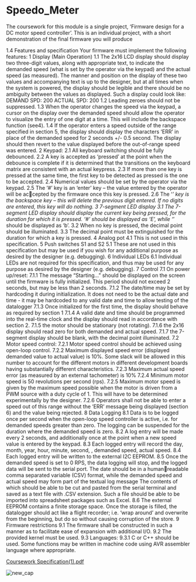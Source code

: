 # Speedo_Meter
The coursework for this module is a single project, ‘Firmware design for a DC motor speed  controller’. This is an individual project, with a short demonstration of the final firmware you  will produce



1.4 Features and specification
Your firmware must implement the following features:
1 Display (Main Operation)
1.1 The 2x16 LCD display should display two three-digit values, along with 
appropriate text, to indicate the demanded speed (what is set by the operator 
via the keypad) and the actual speed (as measured). The manner and position 
on the display of these two values and accompanying text is up to the 
designer, but at all times when the system is powered, the display should be 
legible and there should be no ambiguity between the values as displayed. 
Such a display could look like:
DEMAND SPD: 200
ACTUAL SPD: 200
1.2 Leading zeroes should not be suppressed.
1.3 When the operator changes the speed via the keypad, a cursor on the 
display over the demanded speed should allow the operator to visualize the 
entry of one digit at a time. This will include the backspace function (see4).
1.4 If the operator enters a speed outside of the range specified in section 5, the 
display should display the characters ‘ERR’ in place of the demanded speed 
for 2 seconds +/- 0.5 second. The display should then revert to the value 
displayed before the out-of-range speed was entered.
2 Keypad:
2.1 All keyboard switching should be fully debounced.
2.2 A key is accepted as ‘pressed’ at the point when the debounce is complete if 
it is determined that the transitions on the keyboard matrix are consistent 
with an actual keypress.
2.3 If more than one key is pressed at the same time, the first key to be detected 
as pressed is the one to be accepted.
2.4 Numerical values should be set by the operator via the keypad.
2.5 The ‘#’ key is an ‘enter’ key – the value entered by the operator will be accepted by the firmware once this key is pressed.
2.6 The ‘*’ key is the backspace key – this will delete the previous digit entered. If 
no digits are entered, this key will do nothing.
3 7-segment LED display
3.1 The 7-segment LED display should display the current key being pressed, for 
the duration for which it is pressed. ‘#’ should be displayed as ‘E’, while ‘*’ 
should be displayed as ‘b’.
3.2 When no key is pressed, the decimal point should be illuminated.
3.3 The decimal point must be extinguished for the duration for which a key is 
pressed.
4 Analog pot
4.1 This is not used in this specification.
5 Push switches S1 and S2
5.1 These are not used in this specification but may be used if you wish for any 
additional purpose as desired by the designer (e.g. debugging).
6 Individual LEDs
6.1 Individual LEDs are not required for this specification, and thus may be used 
for any purpose as desired by the designer (e.g. debugging).
7 Control
7.1 On power up/reset:
7.1.1 The message “Starting…” should be displayed on the screen until the 
firmware is fully initialized. This period should not exceed 2 seconds, 
but may be less than 2 seconds.
7.1.2 The date/time may be set by hardcoding it during initialization. It does 
not need to be the actual date and time - it may be hardcoded to any 
valid date and time to allow testing of the datalogger
7.1.3 Once initialized for the first time, the display should behave as 
required by section 1
7.1.4 A valid date and time should be programmed into the real-time clock 
and the display should read in accordance with section 2.
7.1.5 the motor should be stationary (not rotating).
7.1.6 the 2x16 display should read zero for both demanded and actual 
speed.
7.1.7 the 7-segment display should be blank, with the decimal point 
illuminated.
7.2 Motor speed control:
7.2.1 Motor speed control should be achieved using open-loop control.
7.2.2 Maximum displayed speed error (displayed demanded value to actual 
value) is 10%. Some slack will be allowed in this number to account 
for the different motors in different development boards having 
substantially different characteristics.
7.2.3 Maximum actual speed error (as measured by an external 
tachometer) is 10%
7.2.4 Minimum motor speed is 50 revolutions per second (rps).
7.2.5 Maximum motor speed is given by the maximum speed possible when 
the motor is driven from a PWM source with a duty cycle of 1. This will 
have to be determined experimentally by the designer.
7.2.6 Operators shall not be able to enter a speed out of this range without 
the ‘ERR’ message being displayed (section 6) and the value being 
rejected.
8 Data Logging
8.1 Data is to be logged once per second when the open-loop speed controller is 
active, i.e. for demanded speeds greater than zero. The logging can be 
suspended for the duration where the demanded speed is zero.
8.2 A log entry will be made every 2 seconds, and additionally once at the point 
when a new speed value is entered by the keypad.
8.3 Each logged entry will record the day, month, year, hour, minute, second, , 
demanded speed, actual speed.
8.4 Each logged entry will be written to the external I2C EEPROM.
8.5 Once the demanded speed is set to 0 RPS, the data logging will stop, and 
the logged data will be sent to the serial port. The date should be in a humanreadable comma separated variable (CSV) format, while the demanded 
speed and actual speed may form part of the textual log message The 
contents of which should be able to be cut and pasted from the serial 
terminal and saved as a text file with .CSV extension. Such a file should be 
able to be imported into spreadsheet packages such as Excel.
8.6 The external EEPROM contains a finite storage space. Once the storage is 
filled, the datalogger should act like a flight recorder; i.e. ‘wrap around’ and 
overwrite from the beginning, but do so without causing corruption of the 
store.
9 Firmware restrictions
9.1 The firmware shall be constructed in such a manner as to facilitate ease of 
expansion with additional I/O.
9.2 The provided kernel must be used.
9.3 Languages:
9.3.1 C or C++ should be used. Some functions may be written in machine 
code using AVR assembler language where appropriate.



[Coursework Specification(1).pdf](https://github.com/GeesaraJayasuriya/Speedo_Meter/files/11358688/Coursework.Specification.1.pdf)

![new_cap](https://user-images.githubusercontent.com/72536827/235292631-a5b35169-aac6-49f1-93ef-2a373582b7ba.PNG)
